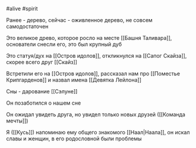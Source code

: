 #alive #spirit

Ранее - дерево, сейчас - оживленное дерево, не совсем самодостаточен

Это великое древо, которое росло на месте [[Башня Таливара]], основатели снесли его, это был крупный дуб

Это статуя/дух на [[Остров идолов]], откликнулся на [[Сапог Скайза]], скорее всего друг [[Скайз]]

Встретили его на [[Остров идолов]], рассказал нам про [[Поместье Крипгарденов]] и назвал имена [[Девятка Лейлона]]

Сны - дарование [[Сэлуне]]

Он позаботился о нашем сне

Он ожидал увидеть друга, но увидел только новых друзей ([[Команда мечты]])

Я ([[Кусь]]) напоминаю ему общего знакомого [[Наал|Наала]], он искал славы и женщин, в его родословной были проблемы
